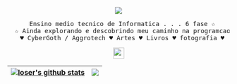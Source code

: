 <div align="center">
<p align="center">
<a href="https://github.com/DenverCoder1/readme-typing-svg">
    <img src="https://readme-typing-svg.demolab.com/?lines=Camila%20Schmidt;Student%20of%20IFSC;falling%20in%20love%20with%20code;Foever%20learning&font=Fira%20Code&center=true&width=440&height=45&color=00b4d8&vCenter=true&pause=1000&size=22" />
</a>
</p>
<pre>
  Ensino medio tecnico de Informatica . . . 6 fase &star;
  &star; Ainda explorando e descobrindo meu caminho na programcao mas sempre aprendendo &star;
  &hearts; CyberGoth / Aggrotech &hearts; Artes &hearts; Livros &hearts; fotografia &hearts;
</pre>
<img height = 25px src="https://64.media.tumblr.com/7ab2828a3da6fc6e009e02122017f7ec/96620b0913cc30d5-d2/s2048x3072/a93334fbb22f83f24fc9b2d4cfdb56d7abc05ff8.pnj"/>

| <a href="https://github.com/anuraghazra/github-readme-stats"><img align="center" src="https://github-readme-stats.vercel.app/api?username=loser666code&show_icons=true&include_all_commits=true&theme=transparent&hide_border=true" alt="loser's github stats" /></a> | <a href="https://github.com/anuraghazra/github-readme-stats"><img align="center" src="https://github-readme-stats.vercel.app/api/top-langs/?username=loser666code&layout=compact&theme=transparent&hide_border=true" /></a> |
| ------------- | ------------- |

</div>
